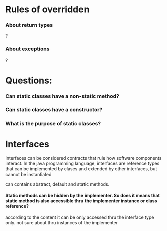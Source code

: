 # Rules of overridden
### About return types
?
### About exceptions
?


# Questions:

### Can static classes have a non-static method?
### Can static classes have a constructor?
### What is the purpose of static classes?

# Interfaces
Interfaces can be considered contracts that rule how software components interact. In the java programming language, interfaces are reference types that can be implemented by clases and extended by other interfaces, but cannot be instantiated

can contains abstract, default and static methods. 

#### Static methods can be hidden by the implementer. So does it means that static method is also accessible thru the implementer instance or class reference? 

according to the content it can be only accessed thru the interface type only. not sure about thru instances of the implementer

#
